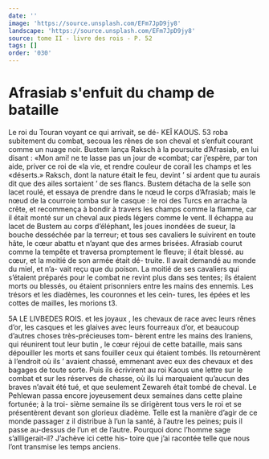 ```yaml
---
date: ''
image: 'https://source.unsplash.com/EFm7JpD9jy8'
landscape: 'https://source.unsplash.com/EFm7JpD9jy8'
source: tome II - livre des rois - P. 52
tags: []
order: '030'
---
```


# Afrasiab s'enfuit du champ de bataille

Le roi du Touran voyant ce qui arrivait, se dé-
KEÎ KAOUS. 53 roba subitement du combat, secoua les rênes de son
cheval et s’enfuit courant comme un nuage noir.
Bustem lança Raksch à la poursuite d’Afrasiab, en
lui disant : «Mon ami! ne te lasse pas un jour de «combat; car j’espère, par ton aide, priver ce roi de
«la vie, et rendre couleur de corail les champs et les «déserts.» Raksch, dont la nature était le feu, devint
’ si ardent que tu aurais dit que des ailes sortaient ’
de ses flancs. Bustem détacha de la selle son lacet roulé, et essaya de prendre dans le nœud le corps d’Afrasiab; mais le nœud de la courroie tomba sur
le casque : le roi des Turcs en arracha la crête, et recommença à bondir à travers les champs comme
la flamme, car il était monté sur un cheval aux pieds légers comme le vent. Il échappa au lacet de Bustem
au corps d’éléphant, les joues inondées de sueur, la
bouche desséchée par la terreur; et tous ses cavaliers
le suivirent en toute hâte, le cœur abattu et n’ayant
que des armes brisées. Afrasiab courut comme la tempête et traversa promptement le fleuve; il était blessé. au cœur, et la moitié de son armée était dé-
truite. Il avait demandé au monde du miel, et n’a-
vait reçu que du poison. La moitié de ses cavaliers qui s’étaient préparés pour le combat ne revint plus
dans ses tentes; ils étaient morts ou blessés, ou étaient prisonniers entre les mains des ennemis. Les trésors et les diadèmes, les couronnes et les cein- tures, les épées et les cottes de mailles, les morions
t3.

5A LE LIVBEDES ROIS.
et les joyaux , les chevaux de race avec leurs rênes d’or, les casques et les glaives avec leurs fourreaux d’or, et beaucoup d’autres choses très-précieuses tom-
bèrent entre les mains des Iraniens, qui réunirent tout leur butin , le cœur réjoui de cette bataille, mais sans dépouiller les morts et sans fouiller ceux qui étaient tombés. Ils retournèrent à l’endroit où ils
’ avaient chassé, emmenant avec eux des chevaux et des bagages de toute sorte. Puis ils écrivirent au roi Kaous une lettre sur le combat et sur les réserves de chasse, où ils lui marquaient qu’aucun des braves n’avait été tué, et que seulement Zewareh était tombé
de cheval. Le Pehlewan passa encore joyeusement deux semaines dans cette plaine fortunée; à la troi- sième semaine ils se dirigèrent tous vers le roi et se présentèrent devant son glorieux diadème.
Telle est la manière d’agir de ce monde passager z il distribue à l’un la santé, à l’autre les peines; puis
il passe au-dessus de l’un et de l’autre. Pourquoi donc l’homme sage s’allligerait-il? J’achève ici cette his-
toire que j’ai racontée telle que nous l’ont transmise
les temps anciens.
